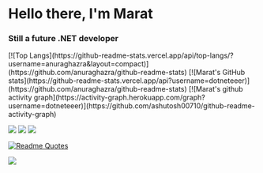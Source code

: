<h1 align: center>Hello there, I'm Marat</h1>
<h3>Still a future .NET developer</h3>
[![Top Langs](https://github-readme-stats.vercel.app/api/top-langs/?username=anuraghazra&layout=compact)](https://github.com/anuraghazra/github-readme-stats)
[![Marat's GitHub stats](https://github-readme-stats.vercel.app/api?username=dotneteeer)](https://github.com/anuraghazra/github-readme-stats)
[![Marat's github activity graph](https://activity-graph.herokuapp.com/graph?username=dotneteeer)](https://github.com/ashutosh00710/github-readme-activity-graph)

![](https://github-profile-summary-cards.vercel.app/api/cards/profile-details?username=dotneteeer&theme=solarized_dark)
![](https://github-profile-summary-cards.vercel.app/api/cards/stats?username=dotneteeer&theme=solarized_dark)
![](https://github-profile-summary-cards.vercel.app/api/cards/productive-time?username=dotneteeer&theme=solarized_dark)

[![Readme Quotes](https://quotes-github-readme.vercel.app/api?type=horizontal&theme=dark)](https://github.com/piyushsuthar/github-readme-quotes)


![](https://komarev.com/ghpvc/?username=your-github-username)
